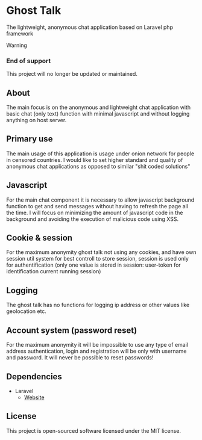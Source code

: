 # Ghost Talk
The lightweight, anonymous chat application based on Laravel php framework

> [!WARNING]
> ### End of support
> This project will no longer be updated or maintained.

## About
The main focus is on the anonymous and lightweight chat application with basic chat (only text) function with minimal javascript and without logging anything on host server.

## Primary use
The main usage of this application is usage under onion network for people in censored countries. 
I would like to set higher standard and quality of anonymous chat applications as opposed to similar "shit coded solutions"

## Javascript
For the main chat component it is necessary to allow javascript background function to get and send messages without having to refresh the page all the time.
I will focus on minimizing the amount of javascript code in the background and avoiding the execution of malicious code using XSS.

## Cookie & session
For the maximum anonymity ghost talk not using any cookies, and have own session util system for best controll to store session, session is used only for authentification (only one value is stored in session: user-token for identification current running session)

## Logging
The ghost talk has no functions for logging ip address or other values like geolocation etc.

## Account system (password reset)
For the maximum anonymity it will be impossible to use any type of email address authentication, login and registration will be only with username and password. It will never be possible to reset passwords!

## Dependencies 
* Laravel
   * [Website](https://laravel.com/)

## License
This project is open-sourced software licensed under the MIT license.
